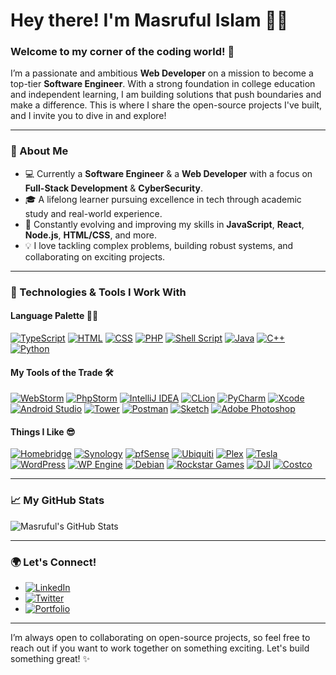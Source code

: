# Hey there! I'm Masruful Islam 👋🏼 
### Welcome to my corner of the coding world! 🚀 

I’m a passionate and ambitious **Web Developer** on a mission to become a top-tier **Software Engineer**. With a strong foundation in college education and independent learning, I am building solutions that push boundaries and make a difference. This is where I share the open-source projects I've built, and I invite you to dive in and explore! 

--- 

### 🚀 About Me 
- 💻 Currently a **Software Engineer** & a **Web Developer** with a focus on **Full-Stack Development** & **CyberSecurity**. 
- 🎓 A lifelong learner pursuing excellence in tech through academic study and real-world experience. 
- 🌱 Constantly evolving and improving my skills in **JavaScript**, **React**, **Node.js**, **HTML/CSS**, and more. 
- 💡 I love tackling complex problems, building robust systems, and collaborating on exciting projects. 

--- 

### 🔧 Technologies & Tools I Work With 

#### Language Palette 👨‍💻
[![TypeScript](https://img.shields.io/badge/-TypeScript-3178C6?style=for-the-badge&logo=typescript&logoColor=white)](https://www.typescriptlang.org/) 
[![HTML](https://img.shields.io/badge/-HTML-E34F26?style=for-the-badge&logo=html5&logoColor=white)](https://developer.mozilla.org/en-US/docs/Web/HTML) 
[![CSS](https://img.shields.io/badge/-CSS-1572B6?style=for-the-badge&logo=css3&logoColor=white)](https://developer.mozilla.org/en-US/docs/Web/CSS) 
[![PHP](https://img.shields.io/badge/-PHP-777BB4?style=for-the-badge&logo=php&logoColor=white)](https://www.php.net/) 
[![Shell Script](https://img.shields.io/badge/-Shell_Script-121011?style=for-the-badge&logo=gnubash&logoColor=white)](https://en.wikipedia.org/wiki/Shell_script) 
[![Java](https://img.shields.io/badge/-Java-007396?style=for-the-badge&logo=java&logoColor=white)](https://www.java.com/) 
[![C++](https://img.shields.io/badge/-C++-00599C?style=for-the-badge&logo=c%2B%2B&logoColor=white)](https://isocpp.org/) 
[![Python](https://img.shields.io/badge/-Python-3776AB?style=for-the-badge&logo=python&logoColor=white)](https://www.python.org/) 

#### My Tools of the Trade 🛠️
[![WebStorm](https://img.shields.io/badge/-WebStorm-000000?style=for-the-badge&logo=webstorm&logoColor=white)](https://www.jetbrains.com/webstorm/) 
[![PhpStorm](https://img.shields.io/badge/-PhpStorm-000000?style=for-the-badge&logo=phpstorm&logoColor=white)](https://www.jetbrains.com/phpstorm/) 
[![IntelliJ IDEA](https://img.shields.io/badge/-IntelliJ_IDEA-000000?style=for-the-badge&logo=intellijidea&logoColor=white)](https://www.jetbrains.com/idea/) 
[![CLion](https://img.shields.io/badge/-CLion-000000?style=for-the-badge&logo=clion&logoColor=white)](https://www.jetbrains.com/clion/) 
[![PyCharm](https://img.shields.io/badge/-PyCharm-000000?style=for-the-badge&logo=pycharm&logoColor=white)](https://www.jetbrains.com/pycharm/) 
[![Xcode](https://img.shields.io/badge/-Xcode-007ACC?style=for-the-badge&logo=xcode&logoColor=white)](https://developer.apple.com/xcode/) 
[![Android Studio](https://img.shields.io/badge/-Android_Studio-3DDC84?style=for-the-badge&logo=androidstudio&logoColor=white)](https://developer.android.com/studio) 
[![Tower](https://img.shields.io/badge/-Tower-2C2C2C?style=for-the-badge&logo=tower&logoColor=white)](https://www.git-tower.com/) 
[![Postman](https://img.shields.io/badge/-Postman-FF6C37?style=for-the-badge&logo=postman&logoColor=white)](https://www.postman.com/) 
[![Sketch](https://img.shields.io/badge/-Sketch-F7B500?style=for-the-badge&logo=sketch&logoColor=white)](https://www.sketch.com/) 
[![Adobe Photoshop](https://img.shields.io/badge/-Adobe_Photoshop-31A8FF?style=for-the-badge&logo=adobephotoshop&logoColor=white)](https://www.adobe.com/products/photoshop.html) 

#### Things I Like 😎
[![Homebridge](https://img.shields.io/badge/-Homebridge-49B6FF?style=for-the-badge&logo=homebridge&logoColor=white)](https://homebridge.io/) 
[![Synology](https://img.shields.io/badge/-Synology-003366?style=for-the-badge&logo=synology&logoColor=white)](https://www.synology.com/) 
[![pfSense](https://img.shields.io/badge/-pfSense-2196F3?style=for-the-badge&logo=pfsense&logoColor=white)](https://www.pfsense.org/) 
[![Ubiquiti](https://img.shields.io/badge/-Ubiquiti-007BFF?style=for-the-badge&logo=ubiquiti&logoColor=white)](https://www.ui.com/) 
[![Plex](https://img.shields.io/badge/-Plex-E6A100?style=for-the-badge&logo=plex&logoColor=white)](https://www.plex.tv/) 
[![Tesla](https://img.shields.io/badge/-Tesla-CC0000?style=for-the-badge&logo=tesla&logoColor=white)](https://www.tesla.com/) 
[![WordPress](https://img.shields.io/badge/-WordPress-21759B?style=for-the-badge&logo=wordpress&logoColor=white)](https://wordpress.org/) 
[![WP Engine](https://img.shields.io/badge/-WPEngine-0099D6?style=for-the-badge&logo=wpengine&logoColor=white)](https://wpengine.com/) 
[![Debian](https://img.shields.io/badge/-Debian-A80030?style=for-the-badge&logo=debian&logoColor=white)](https://www.debian.org/) 
[![Rockstar Games](https://img.shields.io/badge/-Rockstar_Games-E44100?style=for-the-badge&logo=rockstargames&logoColor=white)](https://www.rockstargames.com/) 
[![DJI](https://img.shields.io/badge/-DJI-333333?style=for-the-badge&logo=dji&logoColor=white)](https://www.dji.com/) 
[![Costco](https://img.shields.io/badge/-Costco-CC0000?style=for-the-badge&logo=costco&logoColor=white)](https://www.costco.com/) 

--- 

### 📈 My GitHub Stats 

![Masruful's GitHub Stats](https://github-readme-stats.vercel.app/api?username=MasrufulIslam&show_icons=true&hide_title=true&count_private=true&hide=prs&theme=dark) 

--- 

### 🌍 Let's Connect! 
- [![LinkedIn](https://img.shields.io/badge/-LinkedIn-0A66C2?style=for-the-badge&logo=linkedin&logoColor=white)](https://www.linkedin.com/in/masruful-islam/) 
- [![Twitter](https://img.shields.io/badge/-Twitter-1DA1F2?style=for-the-badge&logo=twitter&logoColor=white)](https://x.com/MasrufulN) 
- [![Portfolio](https://img.shields.io/badge/-Portfolio-FF7700?style=for-the-badge&logo=wordpress&logoColor=white)](https://masrufulislam.github.io/portfolio/) 

--- 

I’m always open to collaborating on open-source projects, so feel free to reach out if you want to work together on something exciting. Let's build something great! ✨
